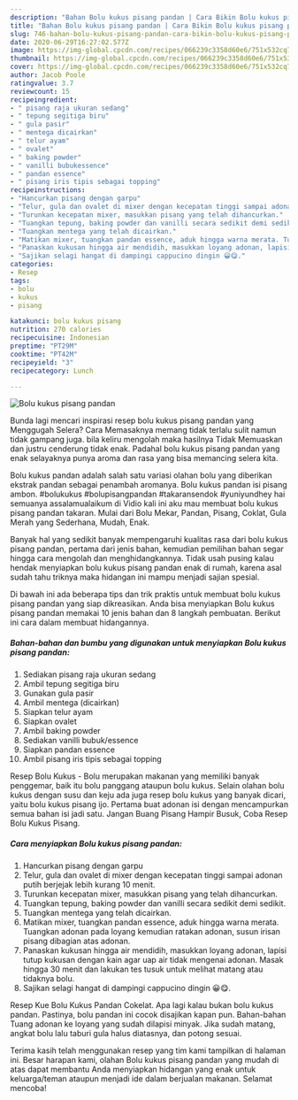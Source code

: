 ```yaml
---
description: "Bahan Bolu kukus pisang pandan | Cara Bikin Bolu kukus pisang pandan Yang Lezat"
title: "Bahan Bolu kukus pisang pandan | Cara Bikin Bolu kukus pisang pandan Yang Lezat"
slug: 746-bahan-bolu-kukus-pisang-pandan-cara-bikin-bolu-kukus-pisang-pandan-yang-lezat
date: 2020-06-29T16:27:02.577Z
image: https://img-global.cpcdn.com/recipes/066239c3358d60e6/751x532cq70/bolu-kukus-pisang-pandan-foto-resep-utama.jpg
thumbnail: https://img-global.cpcdn.com/recipes/066239c3358d60e6/751x532cq70/bolu-kukus-pisang-pandan-foto-resep-utama.jpg
cover: https://img-global.cpcdn.com/recipes/066239c3358d60e6/751x532cq70/bolu-kukus-pisang-pandan-foto-resep-utama.jpg
author: Jacob Poole
ratingvalue: 3.7
reviewcount: 15
recipeingredient:
- " pisang raja ukuran sedang"
- " tepung segitiga biru"
- " gula pasir"
- " mentega dicairkan"
- " telur ayam"
- " ovalet"
- " baking powder"
- " vanilli bubukessence"
- " pandan essence"
- " pisang iris tipis sebagai topping"
recipeinstructions:
- "Hancurkan pisang dengan garpu"
- "Telur, gula dan ovalet di mixer dengan kecepatan tinggi sampai adonan putih berjejak lebih kurang 10 menit."
- "Turunkan kecepatan mixer, masukkan pisang yang telah dihancurkan."
- "Tuangkan tepung, baking powder dan vanilli secara sedikit demi sedikit."
- "Tuangkan mentega yang telah dicairkan."
- "Matikan mixer, tuangkan pandan essence, aduk hingga warna merata. Tuangkan adonan pada loyang kemudian ratakan adonan, susun irisan pisang dibagian atas adonan."
- "Panaskan kukusan hingga air mendidih, masukkan loyang adonan, lapisi tutup kukusan dengan kain agar uap air tidak mengenai adonan. Masak hingga 30 menit dan lakukan tes tusuk untuk melihat matang atau tidaknya bolu."
- "Sajikan selagi hangat di dampingi cappucino dingin 😀😋."
categories:
- Resep
tags:
- bolu
- kukus
- pisang

katakunci: bolu kukus pisang 
nutrition: 270 calories
recipecuisine: Indonesian
preptime: "PT29M"
cooktime: "PT42M"
recipeyield: "3"
recipecategory: Lunch

---
```



![Bolu kukus pisang pandan](https://img-global.cpcdn.com/recipes/066239c3358d60e6/751x532cq70/bolu-kukus-pisang-pandan-foto-resep-utama.jpg)

Bunda lagi mencari inspirasi resep bolu kukus pisang pandan yang Menggugah Selera? Cara Memasaknya memang tidak terlalu sulit namun tidak gampang juga. bila keliru mengolah maka hasilnya Tidak Memuaskan dan justru cenderung tidak enak. Padahal bolu kukus pisang pandan yang enak selayaknya punya aroma dan rasa yang bisa memancing selera kita.

Bolu kukus pandan adalah salah satu variasi olahan bolu yang diberikan ekstrak pandan sebagai penambah aromanya. Bolu kukus pandan isi pisang ambon. #bolukukus #bolupisangpandan #takaransendok #yuniyundhey hai semuanya assalamualaikum di Vidio kali ini aku mau membuat bolu kukus pisang pandan takaran. Mulai dari Bolu Mekar, Pandan, Pisang, Coklat, Gula Merah yang Sederhana, Mudah, Enak.

Banyak hal yang sedikit banyak mempengaruhi kualitas rasa dari bolu kukus pisang pandan, pertama dari jenis bahan, kemudian pemilihan bahan segar hingga cara mengolah dan menghidangkannya. Tidak usah pusing kalau hendak menyiapkan bolu kukus pisang pandan enak di rumah, karena asal sudah tahu triknya maka hidangan ini mampu menjadi sajian spesial.


Di bawah ini ada beberapa tips dan trik praktis untuk membuat bolu kukus pisang pandan yang siap dikreasikan. Anda bisa menyiapkan Bolu kukus pisang pandan memakai 10 jenis bahan dan 8 langkah pembuatan. Berikut ini cara dalam membuat hidangannya.

<!--inarticleads1-->

##### Bahan-bahan dan bumbu yang digunakan untuk menyiapkan Bolu kukus pisang pandan:

1. Sediakan  pisang raja ukuran sedang
1. Ambil  tepung segitiga biru
1. Gunakan  gula pasir
1. Ambil  mentega (dicairkan)
1. Siapkan  telur ayam
1. Siapkan  ovalet
1. Ambil  baking powder
1. Sediakan  vanilli bubuk/essence
1. Siapkan  pandan essence
1. Ambil  pisang iris tipis sebagai topping


Resep Bolu Kukus - Bolu merupakan makanan yang memiliki banyak penggemar, baik itu bolu panggang ataupun bolu kukus. Selain olahan bolu kukus dengan susu dan keju ada juga resep bolu kukus yang banyak dicari, yaitu bolu kukus pisang ijo. Pertama buat adonan isi dengan mencampurkan semua bahan isi jadi satu. Jangan Buang Pisang Hampir Busuk, Coba Resep Bolu Kukus Pisang. 

<!--inarticleads2-->

##### Cara menyiapkan Bolu kukus pisang pandan:

1. Hancurkan pisang dengan garpu
1. Telur, gula dan ovalet di mixer dengan kecepatan tinggi sampai adonan putih berjejak lebih kurang 10 menit.
1. Turunkan kecepatan mixer, masukkan pisang yang telah dihancurkan.
1. Tuangkan tepung, baking powder dan vanilli secara sedikit demi sedikit.
1. Tuangkan mentega yang telah dicairkan.
1. Matikan mixer, tuangkan pandan essence, aduk hingga warna merata. Tuangkan adonan pada loyang kemudian ratakan adonan, susun irisan pisang dibagian atas adonan.
1. Panaskan kukusan hingga air mendidih, masukkan loyang adonan, lapisi tutup kukusan dengan kain agar uap air tidak mengenai adonan. Masak hingga 30 menit dan lakukan tes tusuk untuk melihat matang atau tidaknya bolu.
1. Sajikan selagi hangat di dampingi cappucino dingin 😀😋.


Resep Kue Bolu Kukus Pandan Cokelat. Apa lagi kalau bukan bolu kukus pandan. Pastinya, bolu pandan ini cocok disajikan kapan pun. Bahan-bahan Tuang adonan ke loyang yang sudah dilapisi minyak. Jika sudah matang, angkat bolu lalu taburi gula halus diatasnya, dan potong sesuai. 

Terima kasih telah menggunakan resep yang tim kami tampilkan di halaman ini. Besar harapan kami, olahan Bolu kukus pisang pandan yang mudah di atas dapat membantu Anda menyiapkan hidangan yang enak untuk keluarga/teman ataupun menjadi ide dalam berjualan makanan. Selamat mencoba!
